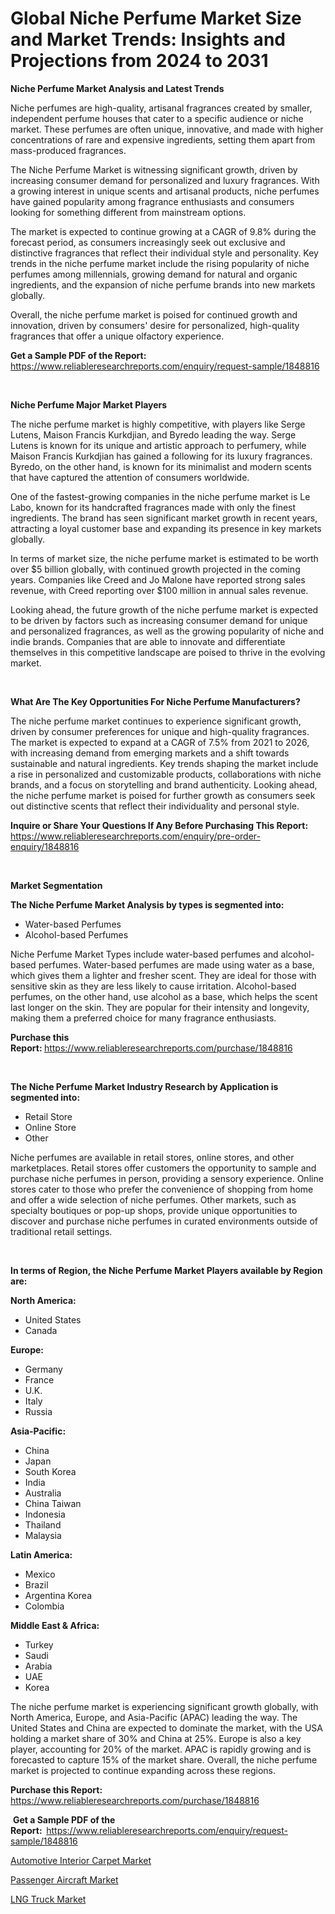<p><h1>Global Niche Perfume Market Size and Market Trends: Insights and Projections from 2024 to 2031</h1></p><p><strong>Niche Perfume Market Analysis and Latest Trends</strong></p>
<p><p>Niche perfumes are high-quality, artisanal fragrances created by smaller, independent perfume houses that cater to a specific audience or niche market. These perfumes are often unique, innovative, and made with higher concentrations of rare and expensive ingredients, setting them apart from mass-produced fragrances.</p><p>The Niche Perfume Market is witnessing significant growth, driven by increasing consumer demand for personalized and luxury fragrances. With a growing interest in unique scents and artisanal products, niche perfumes have gained popularity among fragrance enthusiasts and consumers looking for something different from mainstream options.</p><p>The market is expected to continue growing at a CAGR of 9.8% during the forecast period, as consumers increasingly seek out exclusive and distinctive fragrances that reflect their individual style and personality. Key trends in the niche perfume market include the rising popularity of niche perfumes among millennials, growing demand for natural and organic ingredients, and the expansion of niche perfume brands into new markets globally.</p><p>Overall, the niche perfume market is poised for continued growth and innovation, driven by consumers' desire for personalized, high-quality fragrances that offer a unique olfactory experience.</p></p>
<p><strong>Get a Sample PDF of the Report:&nbsp;</strong> <a href="https://www.reliableresearchreports.com/enquiry/request-sample/1848816">https://www.reliableresearchreports.com/enquiry/request-sample/1848816</a></p>
<p>&nbsp;</p>
<p><strong>Niche Perfume Major Market Players</strong></p>
<p><p>The niche perfume market is highly competitive, with players like Serge Lutens, Maison Francis Kurkdjian, and Byredo leading the way. Serge Lutens is known for its unique and artistic approach to perfumery, while Maison Francis Kurkdjian has gained a following for its luxury fragrances. Byredo, on the other hand, is known for its minimalist and modern scents that have captured the attention of consumers worldwide.</p><p>One of the fastest-growing companies in the niche perfume market is Le Labo, known for its handcrafted fragrances made with only the finest ingredients. The brand has seen significant market growth in recent years, attracting a loyal customer base and expanding its presence in key markets globally.</p><p>In terms of market size, the niche perfume market is estimated to be worth over $5 billion globally, with continued growth projected in the coming years. Companies like Creed and Jo Malone have reported strong sales revenue, with Creed reporting over $100 million in annual sales revenue.</p><p>Looking ahead, the future growth of the niche perfume market is expected to be driven by factors such as increasing consumer demand for unique and personalized fragrances, as well as the growing popularity of niche and indie brands. Companies that are able to innovate and differentiate themselves in this competitive landscape are poised to thrive in the evolving market.</p></p>
<p>&nbsp;</p>
<p><strong>What Are The Key Opportunities For Niche Perfume Manufacturers?</strong></p>
<p><p>The niche perfume market continues to experience significant growth, driven by consumer preferences for unique and high-quality fragrances. The market is expected to expand at a CAGR of 7.5% from 2021 to 2026, with increasing demand from emerging markets and a shift towards sustainable and natural ingredients. Key trends shaping the market include a rise in personalized and customizable products, collaborations with niche brands, and a focus on storytelling and brand authenticity. Looking ahead, the niche perfume market is poised for further growth as consumers seek out distinctive scents that reflect their individuality and personal style.</p></p>
<p><strong>Inquire or Share Your Questions If Any Before Purchasing This Report:</strong> <a href="https://www.reliableresearchreports.com/enquiry/pre-order-enquiry/1848816">https://www.reliableresearchreports.com/enquiry/pre-order-enquiry/1848816</a></p>
<p>&nbsp;</p>
<p><strong>Market Segmentation</strong></p>
<p><strong>The Niche Perfume Market Analysis by types is segmented into:</strong></p>
<p><ul><li>Water-based Perfumes</li><li>Alcohol-based Perfumes</li></ul></p>
<p><p>Niche Perfume Market Types include water-based perfumes and alcohol-based perfumes. Water-based perfumes are made using water as a base, which gives them a lighter and fresher scent. They are ideal for those with sensitive skin as they are less likely to cause irritation. Alcohol-based perfumes, on the other hand, use alcohol as a base, which helps the scent last longer on the skin. They are popular for their intensity and longevity, making them a preferred choice for many fragrance enthusiasts.</p></p>
<p><strong>Purchase this Report:&nbsp;</strong><a href="https://www.reliableresearchreports.com/purchase/1848816">https://www.reliableresearchreports.com/purchase/1848816</a></p>
<p>&nbsp;</p>
<p><strong>The Niche Perfume Market Industry Research by Application is segmented into:</strong></p>
<p><ul><li>Retail Store</li><li>Online Store</li><li>Other</li></ul></p>
<p><p>Niche perfumes are available in retail stores, online stores, and other marketplaces. Retail stores offer customers the opportunity to sample and purchase niche perfumes in person, providing a sensory experience. Online stores cater to those who prefer the convenience of shopping from home and offer a wide selection of niche perfumes. Other markets, such as specialty boutiques or pop-up shops, provide unique opportunities to discover and purchase niche perfumes in curated environments outside of traditional retail settings.</p></p>
<p>&nbsp;</p>
<p><strong>In terms of Region, the Niche Perfume Market Players available by Region are:</strong></p>
<p>
    <p> <strong> North America: </strong>
        <ul>
            <li>United States</li>
            <li>Canada</li>
        </ul>
        </p> 
    <p> <strong> Europe: </strong>
        <ul>
            <li>Germany</li>
            <li>France</li>
            <li>U.K.</li>
            <li>Italy</li>
            <li>Russia</li>
        </ul>
        </p> 
    <p> <strong> Asia-Pacific: </strong>
        <ul>
            <li>China</li>
            <li>Japan</li>
            <li>South Korea</li>
            <li>India</li>
            <li>Australia</li>
            <li>China Taiwan</li>
            <li>Indonesia</li>
            <li>Thailand</li>
            <li>Malaysia</li>
        </ul>
        </p> 
    <p> <strong> Latin America: </strong>
        <ul>
            <li>Mexico</li>
            <li>Brazil</li>
            <li>Argentina Korea</li>
            <li>Colombia</li>
        </ul>
        </p> 
    <p> <strong> Middle East & Africa: </strong>
        <ul>
            <li>Turkey</li>
            <li>Saudi</li>
            <li>Arabia</li>
            <li>UAE</li>
            <li>Korea</li>
        </ul>
    </p>
    </p>
<p><p>The niche perfume market is experiencing significant growth globally, with North America, Europe, and Asia-Pacific (APAC) leading the way. The United States and China are expected to dominate the market, with the USA holding a market share of 30% and China at 25%. Europe is also a key player, accounting for 20% of the market. APAC is rapidly growing and is forecasted to capture 15% of the market share. Overall, the niche perfume market is projected to continue expanding across these regions.</p></p>
<p><strong>Purchase this Report: </strong><a href="https://www.reliableresearchreports.com/purchase/1848816">https://www.reliableresearchreports.com/purchase/1848816</a></p>
<p>&nbsp;<strong>Get a Sample PDF of the Report:&nbsp;&nbsp;</strong><a href="https://www.reliableresearchreports.com/enquiry/request-sample/1848816">https://www.reliableresearchreports.com/enquiry/request-sample/1848816</a></p>
<p><strong></strong></p>
<p><p><a href="https://copper-carbon-84f.notion.site/Automotive-Interior-Carpet-Market-Dynamics-2024-2031-Also-about-Its-Market-Trends-Projections-and-135e8fc511d540769ae994c3b8c70ea1">Automotive Interior Carpet Market</a></p><p><a href="https://circular-yam-9b9.notion.site/Passenger-Aircraft-Market-Size-2024-2031-Global-Industrial-Analysis-Key-Geographical-Regions-Mar-1b64758ba5fd4339bb48dca392eb627b">Passenger Aircraft Market</a></p><p><a href="https://cedar-agate-3da.notion.site/LNG-Truck-Market-Research-Report-Unlocks-Analysis-on-the-Market-Financial-Status-Market-Size-and-M-2e66a8b5262a40c4a97ee56e7ef9603a">LNG Truck Market</a></p></p>